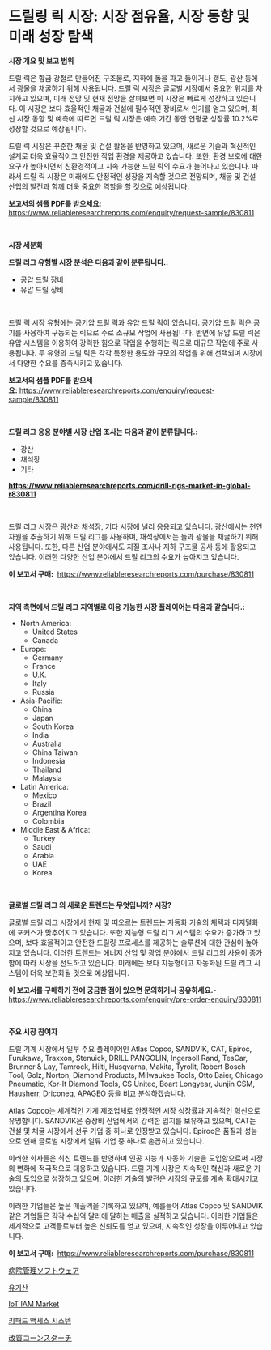 <p><h1>드릴링 릭 시장: 시장 점유율, 시장 동향 및 미래 성장 탐색</h1></p><p><strong>시장 개요 및 보고 범위</strong></p>
<p><p>드릴 릭은 합금 강철로 만들어진 구조물로, 지하에 돌을 파고 들이거나 갱도, 광산 등에서 광물을 채굴하기 위해 사용됩니다. 드릴 릭 시장은 글로벌 시장에서 중요한 위치를 차지하고 있으며, 미래 전망 및 현재 전망을 살펴보면 이 시장은 빠르게 성장하고 있습니다. 이 시장은 보다 효율적인 채굴과 건설에 필수적인 장비로서 인기를 얻고 있으며, 최신 시장 동향 및 예측에 따르면 드릴 릭 시장은 예측 기간 동안 연평균 성장률 10.2%로 성장할 것으로 예상됩니다. </p><p>드릴 릭 시장은 꾸준한 채굴 및 건설 활동을 반영하고 있으며, 새로운 기술과 혁신적인 설계로 더욱 효율적이고 안전한 작업 환경을 제공하고 있습니다. 또한, 환경 보호에 대한 요구가 높아지면서 친환경적이고 지속 가능한 드릴 릭의 수요가 늘어나고 있습니다. 따라서 드릴 릭 시장은 미래에도 안정적인 성장을 지속할 것으로 전망되며, 채굴 및 건설 산업의 발전과 함께 더욱 중요한 역할을 할 것으로 예상됩니다.</p></p>
<p><strong>보고서의 샘플 PDF를 받으세요:</strong> <a href="https://www.reliableresearchreports.com/enquiry/request-sample/830811">https://www.reliableresearchreports.com/enquiry/request-sample/830811</a></p>
<p>&nbsp;</p>
<p><strong>시장 세분화</strong></p>
<p><strong>드릴 리그 유형별 시장 분석은 다음과 같이 분류됩니다.:</strong></p>
<p><ul><li>공압 드릴 장비</li><li>유압 드릴 장비</li></ul></p>
<p>&nbsp;</p>
<p><p>드릴 릭 시장 유형에는 공기압 드릴 릭과 유압 드릴 릭이 있습니다. 공기압 드릴 릭은 공기를 사용하여 구동되는 릭으로 주로 소규모 작업에 사용됩니다. 반면에 유압 드릴 릭은 유압 시스템을 이용하여 강력한 힘으로 작업을 수행하는 릭으로 대규모 작업에 주로 사용됩니다. 두 유형의 드릴 릭은 각각 특정한 용도와 규모의 작업을 위해 선택되며 시장에서 다양한 수요를 충족시키고 있습니다.</p></p>
<p><strong>보고서의 샘플 PDF를 받으세요:</strong>&nbsp;<a href="https://www.reliableresearchreports.com/enquiry/request-sample/830811">https://www.reliableresearchreports.com/enquiry/request-sample/830811</a></p>
<p>&nbsp;</p>
<p><strong> 드릴 리그 응용 분야별 시장 산업 조사는 다음과 같이 분류됩니다.:</strong></p>
<p><ul><li>광산</li><li>채석장</li><li>기타</li></ul></p>
<p><strong><a href="https://www.reliableresearchreports.com/drill-rigs-market-in-global-r830811">https://www.reliableresearchreports.com/drill-rigs-market-in-global-r830811</a></strong></p>
<p>&nbsp;</p>
<p><p>드릴 리그 시장은 광산과 채석장, 기타 시장에 널리 응용되고 있습니다. 광산에서는 천연 자원을 추출하기 위해 드릴 리그를 사용하며, 채석장에서는 돌과 광물을 채굴하기 위해 사용됩니다. 또한, 다른 산업 분야에서도 지질 조사나 지하 구조물 공사 등에 활용되고 있습니다. 이러한 다양한 산업 분야에서 드릴 리그의 수요가 높아지고 있습니다.</p></p>
<p><strong>이 보고서 구매:</strong>&nbsp; <a href="https://www.reliableresearchreports.com/purchase/830811">https://www.reliableresearchreports.com/purchase/830811</a></p>
<p>&nbsp;</p>
<p><strong>지역 측면에서 드릴 리그 지역별로 이용 가능한 시장 플레이어는 다음과 같습니다.:</strong></p>
<p><ul>
    <li>
        North America:
        <ul>
            <li>United States</li>
            <li>Canada</li>
        </ul>
    </li>
    <li>
        Europe:
        <ul>
            <li>Germany</li>
            <li>France</li>
            <li>U.K.</li>
            <li>Italy</li>
            <li>Russia</li>
        </ul>
    </li>
    <li>
        Asia-Pacific:
        <ul>
            <li>China</li>
            <li>Japan</li>
            <li>South Korea</li>
            <li>India</li>
            <li>Australia</li>
            <li>China Taiwan</li>
            <li>Indonesia</li>
            <li>Thailand</li>
            <li>Malaysia</li>
        </ul>
    </li>
    <li>
        Latin America:
        <ul>
            <li>Mexico</li>
            <li>Brazil</li>
            <li>Argentina Korea</li>
            <li>Colombia</li>
        </ul>
    </li>
    <li>
        Middle East & Africa:
        <ul>
            <li>Turkey</li>
            <li>Saudi</li>
            <li>Arabia</li>
            <li>UAE</li>
            <li>Korea</li>
        </ul>
    </li>
    </ul></p>
<p>&nbsp;</p>
<p><strong>글로벌 드릴 리그 의 새로운 트렌드는 무엇입니까? 시장?</strong></p>
<p><p>글로벌 드릴 리그 시장에서 현재 및 떠오르는 트렌드는 자동화 기술의 채택과 디지털화에 포커스가 맞추어지고 있습니다. 또한 지능형 드릴 리그 시스템의 수요가 증가하고 있으며, 보다 효율적이고 안전한 드릴링 프로세스를 제공하는 솔루션에 대한 관심이 높아지고 있습니다. 이러한 트렌드는 에너지 산업 및 광업 분야에서 드릴 리그의 사용이 증가함에 따라 시장을 선도하고 있습니다. 미래에는 보다 지능형이고 자동화된 드릴 리그 시스템이 더욱 보편화될 것으로 예상됩니다.</p></p>
<p><strong>이 보고서를 구매하기 전에 궁금한 점이 있으면 문의하거나 공유하세요.</strong>- <a href="https://www.reliableresearchreports.com/enquiry/pre-order-enquiry/830811">https://www.reliableresearchreports.com/enquiry/pre-order-enquiry/830811</a></p>
<p>&nbsp;</p>
<p><strong>주요 시장 참여자</strong></p>
<p><p>드릴 기계 시장에서 일부 주요 플레이어인 Atlas Copco, SANDVIK, CAT, Epiroc, Furukawa, Traxxon, Stenuick, DRILL PANGOLIN, Ingersoll Rand, TesCar, Brunner & Lay, Tamrock, Hilti, Husqvarna, Makita, Tyrolit, Robert Bosch Tool, Golz, Norton, Diamond Products, Milwaukee Tools, Otto Baier, Chicago Pneumatic, Kor-It Diamond Tools, CS Unitec, Boart Longyear, Junjin CSM, Hausherr, Driconeq, APAGEO 등을 비교 분석하겠습니다. </p><p>Atlas Copco는 세계적인 기계 제조업체로 안정적인 시장 성장률과 지속적인 혁신으로 유명합니다. SANDVIK은 중장비 산업에서의 강력한 입지를 보유하고 있으며, CAT는 건설 및 채굴 시장에서 선두 기업 중 하나로 인정받고 있습니다. Epiroc은 품질과 성능으로 인해 글로벌 시장에서 일류 기업 중 하나로 손꼽히고 있습니다.</p><p>이러한 회사들은 최신 트렌드를 반영하며 인공 지능과 자동화 기술을 도입함으로써 시장의 변화에 적극적으로 대응하고 있습니다. 드릴 기계 시장은 지속적인 혁신과 새로운 기술의 도입으로 성장하고 있으며, 이러한 기술의 발전은 시장의 규모를 계속 확대시키고 있습니다.</p><p>이러한 기업들은 높은 매출액을 기록하고 있으며, 예를들어 Atlas Copco 및 SANDVIK 같은 기업들은 각각 수십억 달러에 달하는 매출을 실적하고 있습니다. 이러한 기업들은 세계적으로 고객들로부터 높은 신뢰도를 얻고 있으며, 지속적인 성장을 이루어내고 있습니다.</p></p>
<p><strong>이 보고서 구매:</strong>&nbsp;&nbsp;<a href="https://www.reliableresearchreports.com/purchase/830811">https://www.reliableresearchreports.com/purchase/830811</a></p>
<p><p><a href="https://medium.com/@slbola/%E7%97%85%E9%99%A2%E7%AE%A1%E7%90%86%E3%82%BD%E3%83%95%E3%83%88%E3%82%A6%E3%82%A7%E3%82%A2%E5%B8%82%E5%A0%B4%E3%81%AE%E8%A6%8B%E8%A7%A3-%E5%B8%82%E5%A0%B4%E5%8B%95%E5%90%91-%E6%88%90%E9%95%B7-2024%E5%B9%B4%E3%81%8B%E3%82%892031%E5%B9%B4%E3%81%BE%E3%81%A7%E3%81%AE%E4%BA%88%E6%B8%AC-9d54894696e5">病院管理ソフトウェア</a></p><p><a href="https://medium.com/@leatharoan20231/%EC%9C%A0%EA%B8%B0%EC%82%B0-%EC%8B%9C%EC%9E%A5-%EC%A1%B0%EC%82%AC-%EB%B3%B4%EA%B3%A0%EC%84%9C-%EA%B7%B8-%EC%97%AD%EC%82%AC-%EB%B0%8F-2024%EB%85%84%EB%B6%80%ED%84%B0-2031%EB%85%84%EA%B9%8C%EC%A7%80%EC%9D%98-%EC%98%88%EC%B8%A1-3dd3907aa7a3">유기산</a></p><p><a href="https://github.com/WillieWoodard/Market-Research-Report-List-4/blob/main/iot-iam-market.md">IoT IAM Market</a></p><p><a href="https://medium.com/@thib_harou/%ED%82%A4%ED%8C%A8%EB%93%9C-%EC%95%A1%EC%84%B8%EC%8A%A4-%EC%8B%9C%EC%8A%A4%ED%85%9C-%EC%8B%9C%EC%9E%A5-%EA%B2%BD%EC%9F%81-%EB%B6%84%EC%84%9D-%EC%8B%9C%EC%9E%A5-%EB%8F%99%ED%96%A5-%EB%B0%8F-2031%EB%85%84%EA%B9%8C%EC%A7%80%EC%9D%98-%EC%98%88%EC%B8%A1-f7d21780aa50">키패드 액세스 시스템</a></p><p><a href="https://medium.com/@rusty-marie2024/%E5%A4%89%E6%9B%B4%E3%81%95%E3%82%8C%E3%81%9F%E3%83%88%E3%82%A6%E3%83%A2%E3%83%AD%E3%82%B3%E3%82%B7%E6%BE%B1%E7%B2%89%E5%B8%82%E5%A0%B4-%E5%B8%82%E5%A0%B4%E3%82%B7%E3%82%A7%E3%82%A2-%E5%B8%82%E5%A0%B4%E5%8B%95%E5%90%91-%E3%81%8A%E3%82%88%E3%81%B3%E5%B0%86%E6%9D%A5%E3%81%AE%E6%88%90%E9%95%B7%E3%82%92%E6%8E%A2%E3%82%8B-820da46ea76a">改質コーンスターチ</a></p></p>